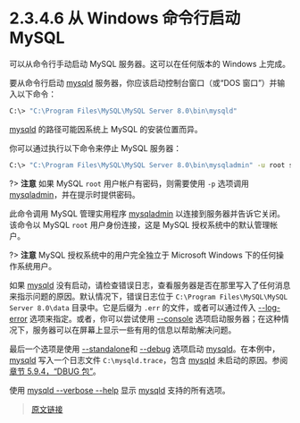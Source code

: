 # 2.3.4.6 从 Windows 命令行启动 MySQL

可以从命令行手动启动 MySQL 服务器。这可以在任何版本的 Windows 上完成。

要从命令行启动 [mysqld](/4/4.3/4.3.1/mysqld) 服务器，你应该启动控制台窗口（或“DOS 窗口”）并输入以下命令：

```bash
C:\> "C:\Program Files\MySQL\MySQL Server 8.0\bin\mysqld"
```

[mysqld](/4/4.3/4.3.1/mysqld) 的路径可能因系统上 MySQL 的安装位置而异。

你可以通过执行以下命令来停止 MySQL 服务器：

```bash
C:\> "C:\Program Files\MySQL\MySQL Server 8.0\bin\mysqladmin" -u root shutdown
```

?> **注意** 如果 MySQL `root` 用户帐户有密码，则需要使用 `-p` 选项调用 [mysqladmin](/4/4.5/4.5.2/mysqladmin)，并在提示时提供密码。

此命令调用 MySQL 管理实用程序 [mysqladmin](/4/4.5/4.5.2/mysqladmin) 以连接到服务器并告诉它关闭。该命令以 MySQL `root` 用户身份连接，这是 MySQL 授权系统中的默认管理帐户。

?> **注意** MySQL 授权系统中的用户完全独立于 Microsoft Windows 下的任何操作系统用户。

如果 [mysqld](/4/4.3/4.3.1/mysqld) 没有启动，请检查错误日志，查看服务器是否在那里写入了任何消息来指示问题的原因。默认情况下，错误日志位于 `C:\Program Files\MySQL\MySQL Server 8.0\data` 目录中。它是后缀为 `.err` 的文件，或者可以通过传入 [--log-error](/5/5.1/5.1.7/server-options) 选项来指定。或者，你可以尝试使用 [--console](/5/5.1/5.1.7/server-options) 选项启动服务器；在这种情况下，服务器可以在屏幕上显示一些有用的信息以帮助解决问题。

最后一个选项是使用 [--standalone](/5/5.1/5.1.7/server-options)和 [--debug](/5/5.1/5.1.7/server-options) 选项启动 [mysqld](/4/4.3/4.3.1/mysqld)。在本例中，[mysqld](/4/4.3/4.3.1/mysqld) 写入一个日志文件 `C:\mysqld.trace`，包含 [mysqld](/4/4.3/4.3.1/mysqld) 未启动的原因。参阅[章节 5.9.4，“DBUG 包”](/5/5.9/5.9.4/dbug-package)。

使用 [mysqld --verbose --help](/4/4.3/4.3.1/mysqld) 显示 [mysqld](/4/4.3/4.3.1/mysqld) 支持的所有选项。

> [原文链接](https://dev.mysql.com/doc/refman/8.0/en/windows-start-command-line.html)
